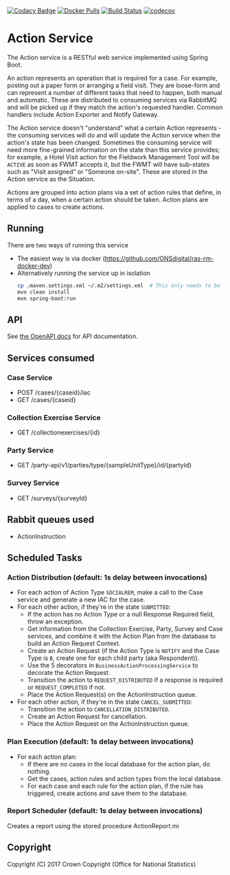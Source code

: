 [![Codacy Badge](https://api.codacy.com/project/badge/Grade/3a24e234068a4a1396ff5f3ff9ab64d9)](https://www.codacy.com/app/sdcplatform/rm-action-service?utm_source=github.com&amp;utm_medium=referral&amp;utm_content=ONSdigital/rm-action-service&amp;utm_campaign=Badge_Grade) [![Docker Pulls](https://img.shields.io/docker/pulls/sdcplatform/actionsvc.svg)]()
[![Build Status](https://travis-ci.org/ONSdigital/rm-action-service.svg?branch=master)](https://travis-ci.org/ONSdigital/rm-action-service)
[![codecov](https://codecov.io/gh/ONSdigital/rm-action-service/branch/master/graph/badge.svg)](https://codecov.io/gh/ONSdigital/rm-action-service)

# Action Service
The Action service is a RESTful web service implemented using Spring Boot. 

An action represents an operation that is required for a case. For example, posting out a paper form or arranging a field visit. They are loose-form and can represent a number of different tasks that need to happen, both manual and automatic. These are distributed to consuming services via RabbitMQ and will be picked up if they match the action's requested handler. Common handlers include Action Exporter and Notify Gateway.

The Action service doesn't "understand" what a certain Action represents - the consuming services will do and will update the Action service when the action's state has been changed. Sometimes the consuming service will need more fine-grained information on the state than this service provides; for example, a Hotel Visit action for the Fieldwork Management Tool will be `ACTIVE` as soon as FWMT accepts it, but the FWMT will have sub-states such as "Visit assigned" or "Someone on-site". These are stored in the Action service as the Situation.

Actions are grouped into action plans via a set of action rules that define, in terms of a day, when a certain action should be taken. Action plans are applied to cases to create actions.

## Running

There are two ways of running this service

* The easiest way is via docker (https://github.com/ONSdigital/ras-rm-docker-dev)
* Alternatively running the service up in isolation
    ```bash
    cp .maven.settings.xml ~/.m2/settings.xml  # This only needs to be done once to set up mavens settings file
    mvn clean install
    mvn spring-boot:run
    ```

## API
See [the OpenAPI docs](https://onsdigital.github.io/rm-action-service/) for API documentation.

## Services consumed
### Case Service
* POST /cases/{caseid}/iac
* GET /cases/{caseid}

### Collection Exercise Service
* GET /collectionexercises/{id}

### Party Service
* GET /party-api/v1/parties/type/{sampleUnitType}/id/{partyId}

### Survey Service
* GET /surveys/{surveyId}

## Rabbit queues used
* ActionInstruction

## Scheduled Tasks
### Action Distribution (default: 1s delay between invocations)
* For each action of Action Type `SOCIALREM`, make a call to the Case service and generate a new IAC for the case.
* For each other action, if they're in the state `SUBMITTED`:
    * If the action has no Action Type or a null Response Required field, throw an exception.
    * Get information from the Collection Exercise, Party, Survey and Case services, and combine it with the Action Plan from the database to build an Action Request Context.
    * Create an Action Request (if the Action Type is `NOTIFY` and the Case Type is `B`, create one for each child party (aka Respondent)).
    * Use the 5 decorators in `BusinessActionProcessingService` to decorate the Action Request.
    * Transition the action to `REQUEST_DISTRIBUTED` if a response is required or `REQUEST_COMPLETED` if not.
    * Place the Action Request(s) on the ActionInstruction queue.
* For each other action, if they're in the state `CANCEL_SUBMITTED`:
    * Transition the action to `CANCELLATION_DISTRIBUTED`.
    * Create an Action Request for cancellation.
    * Place the Action Request on the ActionInstruction queue.

### Plan Execution (default: 1s delay between invocations)
* For each action plan:
    * If there are no cases in the local database for the action plan, do nothing.
    * Get the cases, action rules and action types from the local database.
    * For each case and each rule for the action plan, if the rule has triggered, create actions and save them to the database.

### Report Scheduler (default: 1s delay between invocations)
Creates a report using the stored procedure ActionReport.mi

## Copyright
Copyright (C) 2017 Crown Copyright (Office for National Statistics)

